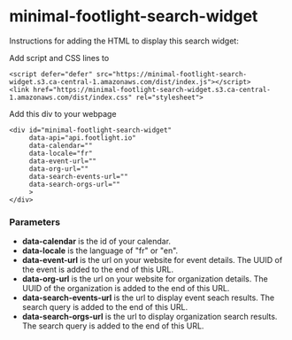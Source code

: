 # minimal-footlight-search-widget

Instructions for adding the HTML to display this search widget:

Add script and CSS lines to <head>
```
<script defer="defer" src="https://minimal-footlight-search-widget.s3.ca-central-1.amazonaws.com/dist/index.js"></script>
<link href="https://minimal-footlight-search-widget.s3.ca-central-1.amazonaws.com/dist/index.css" rel="stylesheet">
```

Add this div to your webpage <body>
```
<div id="minimal-footlight-search-widget" 
     data-api="api.footlight.io" 
     data-calendar="" 
     data-locale="fr"
     data-event-url="" 
     data-org-url="" 
     data-search-events-url="" 
     data-search-orgs-url=""
     >
</div>
```
### Parameters
- **data-calendar** is the id of your calendar. 
- **data-locale** is the language of "fr" or "en".
- **data-event-url** is the url on your website for event details. The UUID of the event is added to the end of this URL.   
- **data-org-url** is the url on your website for organization details. The UUID of the organization is added to the end of this URL.     
- **data-search-events-url** is the url to display event seach results. The search query is added to the end of this URL. 
- **data-search-orgs-url** is the url to display organization search results.  The search query is added to the end of this URL.
  
  
